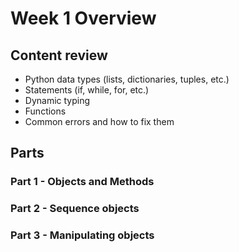 # Week 1 Overview
## Content review

- Python data types (lists, dictionaries, tuples, etc.)
- Statements (if, while, for, etc.)
- Dynamic typing
- Functions
- Common errors and how to fix them

## Parts
### Part 1 - Objects and Methods
### Part 2 - Sequence objects
### Part 3 - Manipulating objects